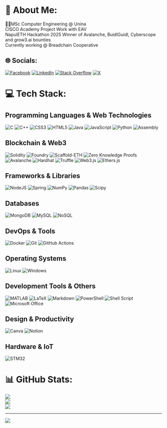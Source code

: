 # 💫 About Me:
👨‍🎓MSc Computer Engineering @ Unina<br>CISCO Academy Project Work with EAV<br>NapulETH Hackathon 2025 Winner of Avalanche, BuidlGuidl, Cyberscope and grow3.ai bounties <br>Currently working @ Breadchain Cooperative<br>




## 🌐 Socials:
[![Facebook](https://img.shields.io/badge/Facebook-%231877F2.svg?logo=Facebook&logoColor=white)](https://www.facebook.com/francesco.balassone.1/) [![LinkedIn](https://img.shields.io/badge/LinkedIn-%230077B5.svg?logo=linkedin&logoColor=white)](https://www.linkedin.com/in/francesco-balassone/) [![Stack Overflow](https://img.shields.io/badge/-Stackoverflow-FE7A16?logo=stack-overflow&logoColor=white)](https://stackoverflow.com/users/19007187/francesco?tab=profile) [![X](https://img.shields.io/badge/X-black.svg?logo=X&logoColor=white)](https://x.com/0xduel0) 

# 💻 Tech Stack:

## Programming Languages & Web Technologies
![C](https://img.shields.io/badge/c-%2300599C.svg?style=for-the-badge&logo=c&logoColor=white) ![C++](https://img.shields.io/badge/c++-%2300599C.svg?style=for-the-badge&logo=c%2B%2B&logoColor=white) ![CSS3](https://img.shields.io/badge/css3-%231572B6.svg?style=for-the-badge&logo=css3&logoColor=white) ![HTML5](https://img.shields.io/badge/html5-%23E34F26.svg?style=for-the-badge&logo=html5&logoColor=white) ![Java](https://img.shields.io/badge/java-%23ED8B00.svg?style=for-the-badge&logo=openjdk&logoColor=white) ![JavaScript](https://img.shields.io/badge/javascript-%23323330.svg?style=for-the-badge&logo=javascript&logoColor=%23F7DF1E) ![Python](https://img.shields.io/badge/python-3670A0?style=for-the-badge&logo=python&logoColor=ffdd54) ![Assembly](https://img.shields.io/badge/assembly-%23000000.svg?style=for-the-badge&logo=assemblyscript&logoColor=white)

## Blockchain & Web3
![Solidity](https://img.shields.io/badge/Solidity-%23363636.svg?style=for-the-badge&logo=solidity&logoColor=white) ![Foundry](https://img.shields.io/badge/Foundry-%23000000.svg?style=for-the-badge&logo=ethereum&logoColor=white) ![Scaffold-ETH](https://img.shields.io/badge/Scaffold--ETH-%23FF6B35.svg?style=for-the-badge&logo=ethereum&logoColor=white) ![Zero Knowledge Proofs](https://img.shields.io/badge/ZKP-%23000000.svg?style=for-the-badge&logo=ethereum&logoColor=white) ![Avalanche](https://img.shields.io/badge/Avalanche-%23E84142.svg?style=for-the-badge&logo=avalanche&logoColor=white) ![Hardhat](https://img.shields.io/badge/Hardhat-%23FFF04D.svg?style=for-the-badge&logo=ethereum&logoColor=black) ![Truffle](https://img.shields.io/badge/Truffle-%23E85D22.svg?style=for-the-badge&logo=ethereum&logoColor=white) ![Web3.js](https://img.shields.io/badge/Web3.js-%23F16822.svg?style=for-the-badge&logo=web3.js&logoColor=white) ![Ethers.js](https://img.shields.io/badge/Ethers.js-%23627EEA.svg?style=for-the-badge&logo=ethereum&logoColor=white)

## Frameworks & Libraries
![NodeJS](https://img.shields.io/badge/node.js-6DA55F?style=for-the-badge&logo=node.js&logoColor=white) ![Spring](https://img.shields.io/badge/spring-%236DB33F.svg?style=for-the-badge&logo=spring&logoColor=white) ![NumPy](https://img.shields.io/badge/numpy-%23013243.svg?style=for-the-badge&logo=numpy&logoColor=white) ![Pandas](https://img.shields.io/badge/pandas-%23150458.svg?style=for-the-badge&logo=pandas&logoColor=white) ![Scipy](https://img.shields.io/badge/SciPy-%230C55A5.svg?style=for-the-badge&logo=scipy&logoColor=%white)

## Databases
![MongoDB](https://img.shields.io/badge/MongoDB-%234ea94b.svg?style=for-the-badge&logo=mongodb&logoColor=white) ![MySQL](https://img.shields.io/badge/mysql-%2300000f.svg?style=for-the-badge&logo=mysql&logoColor=white) ![NoSQL](https://img.shields.io/badge/NoSQL-%23FF6600.svg?style=for-the-badge&logoColor=white)

## DevOps & Tools
![Docker](https://img.shields.io/badge/docker-%230db7ed.svg?style=for-the-badge&logo=docker&logoColor=white) ![Git](https://img.shields.io/badge/git-%23F05033.svg?style=for-the-badge&logo=git&logoColor=white) ![GitHub Actions](https://img.shields.io/badge/github%20actions-%232671E5.svg?style=for-the-badge&logo=githubactions&logoColor=white)

## Operating Systems
![Linux](https://img.shields.io/badge/Linux-FCC624?style=for-the-badge&logo=linux&logoColor=black) ![Windows](https://img.shields.io/badge/Windows-0078D6?style=for-the-badge&logo=windows&logoColor=white)

## Development Tools & Others
![MATLAB](https://img.shields.io/badge/MATLAB-%23FF6600.svg?style=for-the-badge&logo=mathworks&logoColor=white) ![LaTeX](https://img.shields.io/badge/latex-%23008080.svg?style=for-the-badge&logo=latex&logoColor=white) ![Markdown](https://img.shields.io/badge/markdown-%23000000.svg?style=for-the-badge&logo=markdown&logoColor=white) ![PowerShell](https://img.shields.io/badge/PowerShell-%235391FE.svg?style=for-the-badge&logo=powershell&logoColor=white) ![Shell Script](https://img.shields.io/badge/shell_script-%23121011.svg?style=for-the-badge&logo=gnu-bash&logoColor=white) ![Microsoft Office](https://img.shields.io/badge/Microsoft_Office-D83B01?style=for-the-badge&logo=microsoft-office&logoColor=white)

## Design & Productivity
![Canva](https://img.shields.io/badge/Canva-%2300C4CC.svg?style=for-the-badge&logo=Canva&logoColor=white) ![Notion](https://img.shields.io/badge/Notion-%23000000.svg?style=for-the-badge&logo=notion&logoColor=white)

## Hardware & IoT
![STM32](https://img.shields.io/badge/STM32-%2303234B.svg?style=for-the-badge&logo=stmicroelectronics&logoColor=white)
# 📊 GitHub Stats:
![](https://github-readme-stats.vercel.app/api?username=exo404&theme=swift&hide_border=false&include_all_commits=true&count_private=true)<br/>
![](https://github-readme-streak-stats.herokuapp.com/?user=exo404&theme=swift&hide_border=false)<br/>
![](https://github-readme-stats.vercel.app/api/top-langs/?username=exo404&theme=swift&hide_border=false&include_all_commits=true&count_private=true&layout=compact)

---
[![](https://visitcount.itsvg.in/api?id=exo404&icon=0&color=0)](https://visitcount.itsvg.in)

<!-- Proudly created with GPRM ( https://gprm.itsvg.in ) -->
